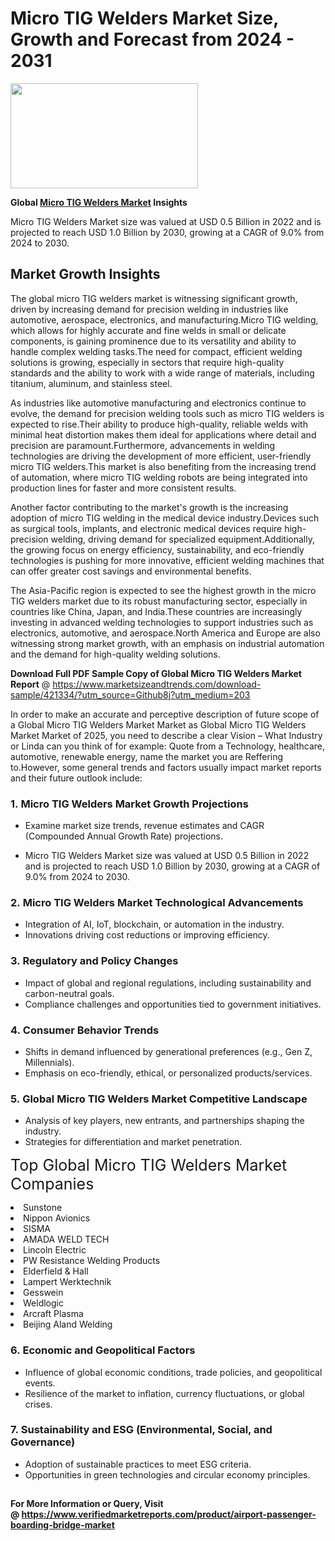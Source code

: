 <H1>Micro TIG Welders Market Size, Growth and Forecast from 2024 - 2031</H1><img class="aligncenter size-medium wp-image-584254" src="https://thirdeyenews.in/wp-content/uploads/2024/09/Global-Market-Research-300x168.jpeg" alt="" width="300" height="168" /><p><strong>Global&nbsp;<a href="https://www.marketsizeandtrends.com/download-sample/421334/?utm_source=Github8j?utm_medium=203">Micro TIG Welders Market</a> Insights</strong></p><p>Micro TIG Welders Market size was valued at USD 0.5 Billion in 2022 and is projected to reach USD 1.0 Billion by 2030, growing at a CAGR of 9.0% from 2024 to 2030.</p><p><h2>Market Growth Insights</h2> <p>The global micro TIG welders market is witnessing significant growth, driven by increasing demand for precision welding in industries like automotive, aerospace, electronics, and manufacturing.Micro TIG welding, which allows for highly accurate and fine welds in small or delicate components, is gaining prominence due to its versatility and ability to handle complex welding tasks.The need for compact, efficient welding solutions is growing, especially in sectors that require high-quality standards and the ability to work with a wide range of materials, including titanium, aluminum, and stainless steel.</p> <p>As industries like automotive manufacturing and electronics continue to evolve, the demand for precision welding tools such as micro TIG welders is expected to rise.Their ability to produce high-quality, reliable welds with minimal heat distortion makes them ideal for applications where detail and precision are paramount.Furthermore, advancements in welding technologies are driving the development of more efficient, user-friendly micro TIG welders.This market is also benefiting from the increasing trend of automation, where micro TIG welding robots are being integrated into production lines for faster and more consistent results.</p> <p>Another factor contributing to the market's growth is the increasing adoption of micro TIG welding in the medical device industry.Devices such as surgical tools, implants, and electronic medical devices require high-precision welding, driving demand for specialized equipment.Additionally, the growing focus on energy efficiency, sustainability, and eco-friendly technologies is pushing for more innovative, efficient welding machines that can offer greater cost savings and environmental benefits.</p> <p>The Asia-Pacific region is expected to see the highest growth in the micro TIG welders market due to its robust manufacturing sector, especially in countries like China, Japan, and India.These countries are increasingly investing in advanced welding technologies to support industries such as electronics, automotive, and aerospace.North America and Europe are also witnessing strong market growth, with an emphasis on industrial automation and the demand for high-quality welding solutions.</p> <p><span class=""><strong>Download Full PDF Sample Copy of Global Micro TIG Welders Market Report</strong> @ <a href="https://www.marketsizeandtrends.com/download-sample/421334/?utm_source=Github8j?utm_medium=203" target="_blank">https://www.marketsizeandtrends.com/download-sample/421334/?utm_source=Github8j?utm_medium=203</a></span></p><p>In order to make an accurate and perceptive description of future scope of a Global&nbsp;Micro TIG Welders Market Market as Global&nbsp;Micro TIG Welders Market Market of 2025, you need to describe a clear Vision &ndash; What Industry or Linda can you think of for example: Quote from a Technology, healthcare, automotive, renewable energy, name the market you are Reffering to.However, some general trends and factors usually impact market reports and their future outlook include:</p><h3>1.&nbsp;<strong>Micro TIG Welders Market Growth Projections</strong></h3><ul><li>Examine market size trends, revenue estimates and CAGR (Compounded Annual Growth Rate) projections.</li><li><p>Micro TIG Welders Market size was valued at USD 0.5 Billion in 2022 and is projected to reach USD 1.0 Billion by 2030, growing at a CAGR of 9.0% from 2024 to 2030.</p></li></ul><h3>2.&nbsp;<strong>Micro TIG Welders Market Technological Advancements</strong></h3><ul><li>Integration of AI, IoT, blockchain, or automation in the industry.</li><li>Innovations driving cost reductions or improving efficiency.</li></ul><h3>3.&nbsp;<strong>Regulatory and Policy Changes</strong></h3><ul><li>Impact of global and regional regulations, including sustainability and carbon-neutral goals.</li><li>Compliance challenges and opportunities tied to government initiatives.</li></ul><h3>4.&nbsp;<strong>Consumer Behavior Trends</strong></h3><ul><li>Shifts in demand influenced by generational preferences (e.g., Gen Z, Millennials).</li><li>Emphasis on eco-friendly, ethical, or personalized products/services.</li></ul><h3>5.&nbsp;<strong>Global Micro TIG Welders Market Competitive Landscape</strong></h3><ul><li>Analysis of key players, new entrants, and partnerships shaping the industry.</li><li>Strategies for differentiation and market penetration.</li></ul><p data-pm-slice="1 1 []"><span style="color: inherit; font-family: inherit; font-size: 25px;">Top Global Micro TIG Welders Market Companies</span></p><div class="" data-test-id=""><p><li>Sunstone</li><li> Nippon Avionics</li><li> SISMA</li><li> AMADA WELD TECH</li><li> Lincoln Electric</li><li> PW Resistance Welding Products</li><li> Elderfield & Hall</li><li> Lampert Werktechnik</li><li> Gesswein</li><li> Weldlogic</li><li> Arcraft Plasma</li><li> Beijing Aland Welding</li></p></div><h3>6.&nbsp;<strong>Economic and Geopolitical Factors</strong></h3><ul><li>Influence of global economic conditions, trade policies, and geopolitical events.</li><li>Resilience of the market to inflation, currency fluctuations, or global crises.</li></ul><h3>7.&nbsp;<strong>Sustainability and ESG (Environmental, Social, and Governance)</strong></h3><ul><li>Adoption of sustainable practices to meet ESG criteria.</li><li>Opportunities in green technologies and circular economy principles.</li></ul><h2><strong style="font-size: 14px;">For More Information or Query, Visit @&nbsp;</strong><a style="background-color: #ffffff; font-size: 14px;" href="https://www.marketsizeandtrends.com/report/micro-tig-welders-market/" target="_blank">https://www.verifiedmarketreports.com/product/airport-passenger-boarding-bridge-market</a></h2>